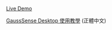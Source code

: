 [Live Demo](http://erichoco.github.io/gausssense-drill-bunny/)

[GaussSense Desktop 使用教學](https://paper.dropbox.com/doc/-GaussSense-Desktop-Web--PUVrtaFroXV4K4zBAqQZ6) (正體中文)
